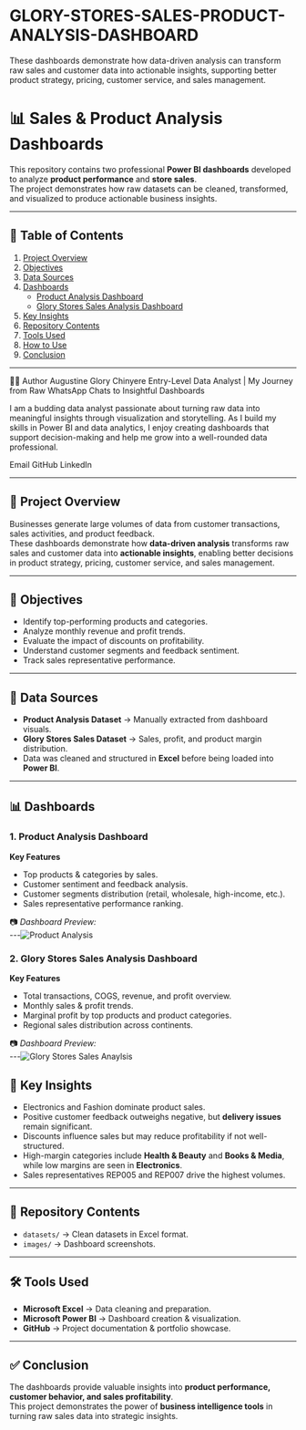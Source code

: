 # GLORY-STORES-SALES-PRODUCT-ANALYSIS-DASHBOARD

These dashboards demonstrate how data-driven analysis can transform raw sales and customer data into actionable insights, supporting better product strategy, pricing, customer service, and sales management.

# 📊 Sales & Product Analysis Dashboards

This repository contains two professional **Power BI dashboards** developed to analyze **product performance** and **store sales**.  
The project demonstrates how raw datasets can be cleaned, transformed, and visualized to produce actionable business insights.  

---

## 📑 Table of Contents
1. [Project Overview](#project-overview)
2. [Objectives](#objectives)
3. [Data Sources](#data-sources)
4. [Dashboards](#dashboards)
   - [Product Analysis Dashboard](#1-product-analysis-dashboard)
   - [Glory Stores Sales Analysis Dashboard](#2-glory-stores-sales-analysis-dashboard)
5. [Key Insights](#key-insights)
6. [Repository Contents](#repository-contents)
7. [Tools Used](#tools-used)
8. [How to Use](#how-to-use)
9. [Conclusion](#conclusion)

---

👩‍💻 Author
Augustine Glory Chinyere
Entry-Level Data Analyst | My Journey from Raw WhatsApp Chats to Insightful Dashboards

I am a budding data analyst passionate about turning raw data into meaningful insights through visualization and storytelling.
As I build my skills in Power BI and data analytics, I enjoy creating dashboards that support decision-making and help me grow into a well-rounded data professional.

Email
GitHub
LinkedIn

---

## 📌 Project Overview
Businesses generate large volumes of data from customer transactions, sales activities, and product feedback.  
These dashboards demonstrate how **data-driven analysis** transforms raw sales and customer data into **actionable insights**, enabling better decisions in product strategy, pricing, customer service, and sales management.

---

## 🎯 Objectives
- Identify top-performing products and categories.  
- Analyze monthly revenue and profit trends.  
- Evaluate the impact of discounts on profitability.  
- Understand customer segments and feedback sentiment.  
- Track sales representative performance.  

---

## 📂 Data Sources
- **Product Analysis Dataset** → Manually extracted from dashboard visuals.  
- **Glory Stores Sales Dataset** → Sales, profit, and product margin distribution.  
- Data was cleaned and structured in **Excel** before being loaded into **Power BI**.

---

## 📊 Dashboards

### 1. **Product Analysis Dashboard**
**Key Features**  
- Top products & categories by sales.  
- Customer sentiment and feedback analysis.  
- Customer segments distribution (retail, wholesale, high-income, etc.).  
- Sales representative performance ranking.  

📷 *Dashboard Preview:*  
---![Product Analysis](https://github.com/user-attachments/assets/64fe8922-bd96-4bb7-8982-f269e184c527)

### 2. **Glory Stores Sales Analysis Dashboard**
**Key Features**  
- Total transactions, COGS, revenue, and profit overview.  
- Monthly sales & profit trends.  
- Marginal profit by top products and product categories.  
- Regional sales distribution across continents.  

📷 *Dashboard Preview:*  
---![Glory Stores Sales Anaylsis](https://github.com/user-attachments/assets/190ba4f2-6413-47ed-910a-683a410eaef1)

## 🔑 Key Insights
- Electronics and Fashion dominate product sales.  
- Positive customer feedback outweighs negative, but **delivery issues** remain significant.  
- Discounts influence sales but may reduce profitability if not well-structured.  
- High-margin categories include **Health & Beauty** and **Books & Media**, while low margins are seen in **Electronics**.  
- Sales representatives REP005 and REP007 drive the highest volumes.  

---

## 📂 Repository Contents
- `datasets/` → Clean datasets in Excel format.   
- `images/` → Dashboard screenshots.   

---

## 🛠 Tools Used
- **Microsoft Excel** → Data cleaning and preparation.  
- **Microsoft Power BI** → Dashboard creation & visualization.  
- **GitHub** → Project documentation & portfolio showcase.  

---

## ✅ Conclusion
The dashboards provide valuable insights into **product performance, customer behavior, and sales profitability**.  
This project demonstrates the power of **business intelligence tools** in turning raw sales data into strategic insights.  



